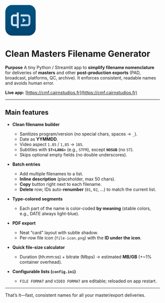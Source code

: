 <img src="logo.png" alt="App Logo" width="100">

# Clean Masters Filename Generator

**Purpose**
A tiny Python / Streamlit app to **simplify filename nomenclature** for deliveries of **masters** and other **post-production exports** (PAD, broadcast, platforms, QC, archive). It enforces consistent, readable names and avoids human error.

**Live app:** [https://cmf.cairnstudios.fr](https://cmf.cairnstudios.fr)

---

## Main features

* **Clean filename builder**

  * Sanitizes program/version (no special chars, spaces → `_`).
  * Date as **YYMMDD**.
  * Video aspect `1.85` / `1,85` → `185`.
  * Subtitles with **`ST<LANG>`** (e.g., `STFR`), except **`NOSUB`** (no `ST`).
  * Skips optional empty fields (no double underscores).

* **Batch entries**

  * Add multiple filenames to a list.
  * **Inline description** (placeholder, max 50 chars).
  * **Copy** button right next to each filename.
  * **Delete** row; IDs auto-**renumber** (`01`, `02`, …) to match the current list.

* **Type-colored segments**

  * Each part of the name is color-coded **by meaning** (stable colors, e.g., DATE always light-blue).

* **PDF export**

  * Neat “card” layout with subtle shadow.
  * Per-row file icon (`file-icon.png`) with the **ID under the icon**.

* **Quick file-size calculator**

  * Duration (hh\:mm\:ss) + bitrate (Mbps) → estimated **MB/GB** (+\~1% container overhead).

* **Configurable lists (`config.ini`)**

  * `FILE FORMAT` and `VIDEO FORMAT` are editable; reloaded on app restart.

---

That’s it—fast, consistent names for all your master/export deliveries.
